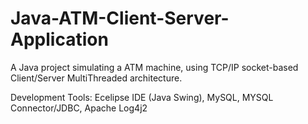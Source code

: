 # Java-ATM-Client-Server-Application

A Java project simulating a ATM machine, using TCP/IP socket-based Client/Server MultiThreaded architecture.

Development Tools: Ecelipse IDE (Java Swing), MySQL, MYSQL Connector/JDBC, Apache Log4j2
